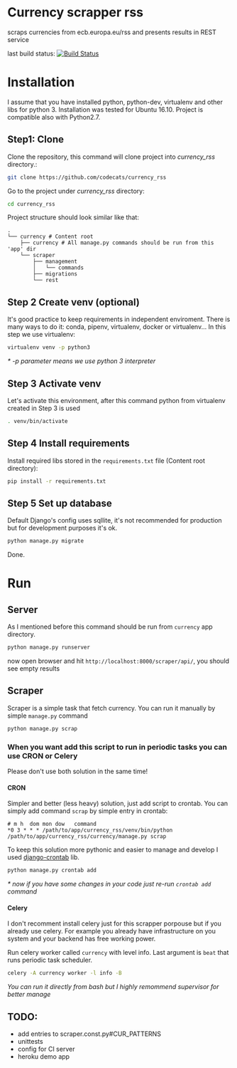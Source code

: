 # Currency scrapper rss
scraps currencies from ecb.europa.eu/rss and presents results in REST service
 
last build status: [![Build Status](https://travis-ci.org/codecats/currency_rss.svg?branch=master)](https://travis-ci.org/codecats/currency_rss)

# Installation
I assume that you have installed python, python-dev, virtualenv and other libs for python 3.
Installation was tested for Ubuntu 16.10.
Project is compatible also with Python2.7.
## Step1: Clone
Clone the repository, this command will clone project into _currency_rss_ directory.:
```bash
git clone https://github.com/codecats/currency_rss 
```

Go to the project under _currency_rss_ directory:
```bash
cd currency_rss
```


Project structure should look similar like that:

    .
    └── currency # Content root
        ├── currency # All manage.py commands should be run from this 'app' dir
        └── scraper
            ├── management
            │   └── commands
            ├── migrations        
            └── rest
        


## Step 2 Create venv (optional)
It's good practice to keep requirements in independent enviroment. 
There is many ways to do it: conda, pipenv, virtualenv, docker or virtualenv...
In this step we use virtualenv:
```bash
virtualenv venv -p python3
```
_* -p parameter means we use python 3 interpreter_
## Step 3 Activate venv
Let's activate this environment, after this command python from virtualenv created in Step 3 is used
```bash
. venv/bin/activate
```

## Step 4 Install requirements
Install required libs stored in the `requirements.txt` file (Content root directory):
```bash
pip install -r requirements.txt
```
## Step 5 Set up database
Default Django's config uses sqllite, it's not recommended for production but for development purposes it's ok.
```bash
python manage.py migrate
```
Done.

# Run


## Server
As I mentioned before this command should be run from `currency` app directory.
```bash
python manage.py runserver
```
now open browser and hit `http://localhost:8000/scraper/api/`, you should see empty results


## Scraper
Scraper is a simple task that fetch currency. You can run it manually by simple `manage.py` command
```bash
python manage.py scrap
```

### When you want add this script to run in periodic tasks you can use CRON or Celery
Please don't use both solution in the same time!
#### CRON
Simpler and better (less heavy) solution, just add script to crontab.
You can simply add command `scrap` by simple entry in crontab:
```cron
# m h  dom mon dow   command
*0 3 * * * /path/to/app/currency_rss/venv/bin/python /path/to/app/currency_rss/currency/manage.py scrap
```
To keep this solution more pythonic and easier to manage and develop I used [django-crontab](https://github.com/kraiz/django-crontab) lib.
```bash
python manage.py crontab add
```
_* now if you have some changes in your code just re-run `crontab add` command_

#### Celery
I don't recomment install celery just for this scrapper porpouse but if you already use celery. For example you already have infrastructure on you system and your backend has free working power.

Run celery worker called `currency` with level info. Last argument is `beat` that runs  periodic task scheduler.
```bash
celery -A currency worker -l info -B
``` 
_You can run it directly from bash but I highly remommend supervisor for better manage_

## TODO:
 - add entries to scraper.const.py#CUR_PATTERNS
 - unittests
 - config for CI server
 - heroku demo app
